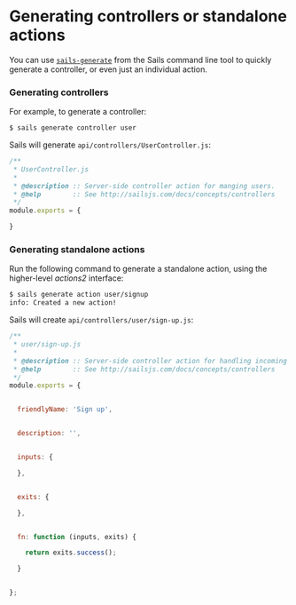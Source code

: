# Generating controllers or standalone actions

You can use [`sails-generate`](http://sailsjs.com/documentation/reference/command-line-interface/sails-generate) from the Sails command line tool to quickly generate a controller, or even just an individual action.


### Generating controllers

For example, to generate a controller:

```sh
$ sails generate controller user
```

Sails will generate `api/controllers/UserController.js`:

```javascript
/**
 * UserController.js
 *
 * @description :: Server-side controller action for manging users.
 * @help        :: See http://sailsjs.com/docs/concepts/controllers
 */
module.exports = {

}
```

### Generating standalone actions

Run the following command to generate a standalone action, using the higher-level _actions2_ interface:

```sh
$ sails generate action user/signup
info: Created a new action!
```

Sails will create `api/controllers/user/sign-up.js`:

```javascript
/**
 * user/sign-up.js
 *
 * @description :: Server-side controller action for handling incoming requests.
 * @help        :: See http://sailsjs.com/docs/concepts/controllers
 */
module.exports = {


  friendlyName: 'Sign up',


  description: '',


  inputs: {

  },


  exits: {

  },


  fn: function (inputs, exits) {

    return exits.success();

  }


};

```


<docmeta name="displayName" value="Generating Actions and Controllers">
